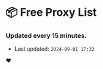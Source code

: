 # :package: Free Proxy List
### Updated every 15 minutes.

- Last updated: `2024-09-01 17:32`

:heart:
